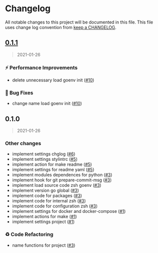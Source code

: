 # Changelog

All notable changes to this project will be documented in this file. This file uses change log convention from [keep a CHANGELOG](http://keepachangelog.com/en/0.3.0/).

<a name="0.1.1"></a>

## [0.1.1](https://github.com/hadenlabs/zsh-goenv/compare/0.1.0...0.1.1)

> 2021-01-26

### ⚡ Performance Improvements

- delete unnecessary load goenv init ([#10](https://github.com/hadenlabs/zsh-goenv/issues/10))

### 🐛 Bug Fixes

- change name load goenv init ([#10](https://github.com/hadenlabs/zsh-goenv/issues/10))

<a name="0.1.0"></a>

## 0.1.0

> 2021-01-26

### Other changes

- implement settings chglog ([#6](https://github.com/hadenlabs/zsh-goenv/issues/6))
- implement settings stylintrc ([#5](https://github.com/hadenlabs/zsh-goenv/issues/5))
- implement action for make readme ([#5](https://github.com/hadenlabs/zsh-goenv/issues/5))
- implement settings for readme yaml ([#5](https://github.com/hadenlabs/zsh-goenv/issues/5))
- implement modules dependences for python ([#3](https://github.com/hadenlabs/zsh-goenv/issues/3))
- implement hook for git prepare-commit-msg ([#3](https://github.com/hadenlabs/zsh-goenv/issues/3))
- implement load source code zsh goenv ([#3](https://github.com/hadenlabs/zsh-goenv/issues/3))
- implement version go global ([#3](https://github.com/hadenlabs/zsh-goenv/issues/3))
- implement code for packages ([#3](https://github.com/hadenlabs/zsh-goenv/issues/3))
- implement code for internal zsh ([#3](https://github.com/hadenlabs/zsh-goenv/issues/3))
- implement code for configuration zsh ([#3](https://github.com/hadenlabs/zsh-goenv/issues/3))
- implement settings for docker and docker-compose ([#1](https://github.com/hadenlabs/zsh-goenv/issues/1))
- implement actions for make ([#1](https://github.com/hadenlabs/zsh-goenv/issues/1))
- implement settings project ([#1](https://github.com/hadenlabs/zsh-goenv/issues/1))

### ♻ Code Refactoring

- name functions for project ([#3](https://github.com/hadenlabs/zsh-goenv/issues/3))
